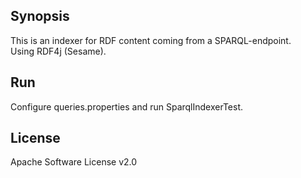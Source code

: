 ## Synopsis

This is an indexer for RDF content coming from a SPARQL-endpoint.<br/>
Using RDF4j (Sesame).

## Run

Configure queries.properties and run SparqlIndexerTest.

## License

Apache Software License v2.0